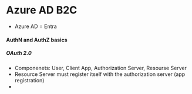 # Azure AD B2C

- Azure AD = Entra

#### AuthN and AuthZ basics

##### OAuth 2.0

- Componenets: User, Client App, Authorization Server, Resourse Server
- Resource Server must register itself with the authorization server (app registration)
-
